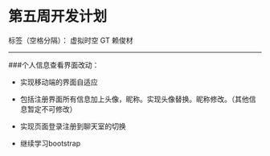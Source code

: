 # 第五周开发计划

标签（空格分隔）： 虚拟时空 GT 赖俊材

---
###个人信息查看界面改动：
 * 实现移动端的界面自适应
 * 包括注册界面所有信息加上头像，昵称。实现头像替换。昵称修改。（其他信息暂定不可修改）
 * 实现页面登录注册到聊天室的切换

 * 继续学习bootstrap